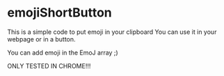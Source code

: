 # emojiShortButton
This is a simple code to put emoji in your clipboard
You can use it in your webpage or in a button.

You can add emoji in the EmoJ array ;)

ONLY TESTED IN CHROME!!!
